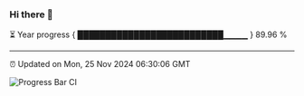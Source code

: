 ### Hi there 👋

⏳ Year progress { ██████████████████████████▁▁▁▁ } 89.96 %

---

⏰ Updated on Mon, 25 Nov 2024 06:30:06 GMT

![Progress Bar CI](https://github.com/liununu/liununu/workflows/Progress%20Bar%20CI/badge.svg)
